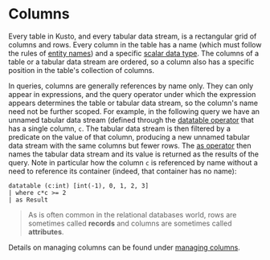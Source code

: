 # Columns

Every table in Kusto, and every tabular data stream, is a rectangular grid
of columns and rows. Every column in the table has a name (which must
follow the rules of [entity names](./entity-names.md)) and a specific
[scalar data type](../scalar-data-types/index.md). The columns of a table
or a tabular data stream are ordered, so a column also has a specific position
in the table's collection of columns.

In queries, columns are generally references by name only. They can only appear
in expressions, and the query operator under which the expression appears
determines the table or tabular data stream, so the column's name need not be
further scoped. For example, in the following query we have an unnamed tabular
data stream (defined through the [datatable operator](../datatableoperator.md)
that has a single column, `c`. The tabular data stream is then filtered by a predicate on
the value of that column, producing a new unnamed tabular data stream with the
same columns but fewer rows. The [as operator](../asoperator.md) then names
the tabular data stream and its value is returned as the results of the query.
Note in particular how the column `c` is referenced by name without a need to
reference its container (indeed, that container has no name):

<!-- csl -->
```
datatable (c:int) [int(-1), 0, 1, 2, 3]
| where c*c >= 2
| as Result
```

> As is often common in the relational databases world,
  rows are sometimes called **records** and columns are sometimes called
  **attributes**.

Details on managing columns can be found under [managing columns](../../management/columns.md).
